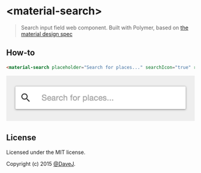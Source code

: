 # &lt;material-search&gt;

> Search input field web component. Built with Polymer, based on [the material design spec](http://www.google.com/design/spec/components/text-fields.html#text-fields-auto-complete-text-field)

## How-to
```html
<material-search placeholder="Search for places..." searchIcon="true" rounded="true" raised="true"></material-search>
```

![Example](screenshot.png)

## License
Licensed under the MIT license.

Copyright (c) 2015 [@DaveJ](http://twitter.com/DaveJ).
